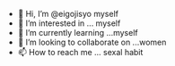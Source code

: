 - 👋 Hi, I’m @eigojisyo myself
- 👀 I’m interested in ... myself
- 🌱 I’m currently learning ...myself
- 💞️ I’m looking to collaborate on ...women 
- 📫 How to reach me ... sexal habit

<!---
eigojisyo/eigojisyo is a ✨ special ✨ repository because its `README.md` (this file) appears on your GitHub profile.
You can click the Preview link to take a look at your changes.
--->
